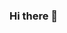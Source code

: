 ### Hi there 👋

<!--
**Bruce0203/Bruce0203** is a ✨ _special_ ✨ repository because its `README.md` (this file) appears on your GitHub profile.

Here are some ideas to get you started:

- 🔭 I’m currently working on FreedyMinigameMaker
- 🌱 I’m currently learning c++ unity
- 👯 I’m looking to collaborate on Team development team
- 🤔 I’m looking for help with FreedyMinigameMaker idea suggestion
- 💬 Ask me about FreedyMinigameMaker Wiki
- 📫 How to reach me: Discord
- 😄 Pronouns: what?
- ⚡ Fun fact: what??
-->
